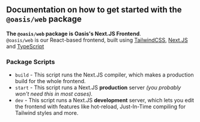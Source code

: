 ## Documentation on how to get started with the `@oasis/web` package

**The `@oasis/web` package is Oasis's Next.JS Frontend**.<br>
`@oasis/web` is our React-based frontend, built using [TailwindCSS](http://tailwindcss.com/), [Next.JS](https://nextjs.org) and [TypeScript](https://www.typescriptlang.org)

### Package Scripts

- `build` - This script runs the Next.JS compiler, which makes a production build for the whole frontend.
- `start` - This script runs a Next.JS **production** server _(you probably won't need this in most cases)._
- `dev` - This script runs a Next.JS **development** server, which lets you edit the frontend with features like hot-reload, Just-In-Time compiling for Tailwind styles and more.
